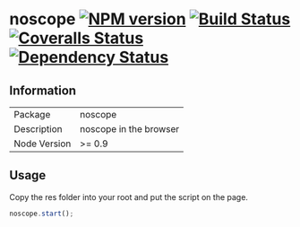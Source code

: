 # noscope [![NPM version][npm-image]][npm-url] [![Build Status][travis-image]][travis-url] [![Coveralls Status][coveralls-image]][coveralls-url] [![Dependency Status][david-image]][david-url]


## Information

<table>
<tr> 
<td>Package</td><td>noscope</td>
</tr>
<tr>
<td>Description</td>
<td>noscope in the browser</td>
</tr>
<tr>
<td>Node Version</td>
<td>>= 0.9</td>
</tr>
</table>

## Usage

Copy the res folder into your root and put the script on the page.

```javascript
noscope.start();
```

[npm-url]: https://npmjs.org/package/noscope
[npm-image]: https://badge.fury.io/js/noscope.png

[travis-url]: https://travis-ci.org/wearefractal/noscope
[travis-image]: https://travis-ci.org/wearefractal/noscope.png?branch=master

[coveralls-url]: https://coveralls.io/r/wearefractal/noscope
[coveralls-image]: https://coveralls.io/repos/wearefractal/noscope/badge.png

[depstat-url]: https://david-dm.org/wearefractal/noscope
[depstat-image]: https://david-dm.org/wearefractal/noscope.png

[david-url]: https://david-dm.org/wearefractal/noscope
[david-image]: https://david-dm.org/wearefractal/noscope.png?theme=shields.io